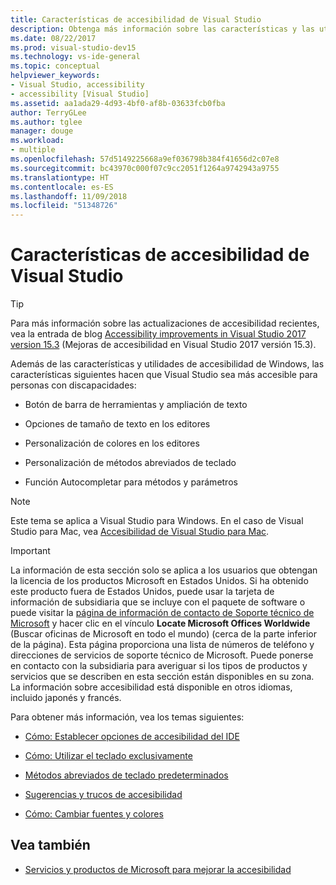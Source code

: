 ```yaml
---
title: Características de accesibilidad de Visual Studio
description: Obtenga más información sobre las características y las utilidades de accesibilidad que ayudan a que tanto el sistema operativo Windows como el conjunto de desarrollo Visual Studio sean más accesibles para todos, incluidas las personas con discapacidades.
ms.date: 08/22/2017
ms.prod: visual-studio-dev15
ms.technology: vs-ide-general
ms.topic: conceptual
helpviewer_keywords:
- Visual Studio, accessibility
- accessibility [Visual Studio]
ms.assetid: aa1ada29-4d93-4bf0-af8b-03633fcb0fba
author: TerryGLee
ms.author: tglee
manager: douge
ms.workload:
- multiple
ms.openlocfilehash: 57d5149225668a9ef036798b384f41656d2c07e8
ms.sourcegitcommit: bc43970c000f07c9cc2051f1264a9742943a9755
ms.translationtype: HT
ms.contentlocale: es-ES
ms.lasthandoff: 11/09/2018
ms.locfileid: "51348726"
---
```

# <a name="accessibility-features-of-visual-studio"></a>Características de accesibilidad de Visual Studio

> [!TIP]
> Para más información sobre las actualizaciones de accesibilidad recientes, vea la entrada de blog [Accessibility improvements in Visual Studio 2017 version 15.3](https://blogs.msdn.microsoft.com/visualstudio/2017/08/14/accessibility-improvements-in-visual-studio-2017-version-15-3/) (Mejoras de accesibilidad en Visual Studio 2017 versión 15.3).

Además de las características y utilidades de accesibilidad de Windows, las características siguientes hacen que Visual Studio sea más accesible para personas con discapacidades:

-   Botón de barra de herramientas y ampliación de texto

-   Opciones de tamaño de texto en los editores

-   Personalización de colores en los editores

-   Personalización de métodos abreviados de teclado

-   Función Autocompletar para métodos y parámetros

> [!NOTE]
> Este tema se aplica a Visual Studio para Windows. En el caso de Visual Studio para Mac, vea [Accesibilidad de Visual Studio para Mac](/visualstudio/mac/accessibility).

> [!IMPORTANT]
> La información de esta sección solo se aplica a los usuarios que obtengan la licencia de los productos Microsoft en Estados Unidos. Si ha obtenido este producto fuera de Estados Unidos, puede usar la tarjeta de información de subsidiaria que se incluye con el paquete de software o puede visitar la [página de información de contacto de Soporte técnico de Microsoft](http://support.microsoft.com/ContactUs) y hacer clic en el vínculo **Locate Microsoft Offices Worldwide** (Buscar oficinas de Microsoft en todo el mundo) (cerca de la parte inferior de la página). Esta página proporciona una lista de números de teléfono y direcciones de servicios de soporte técnico de Microsoft. Puede ponerse en contacto con la subsidiaria para averiguar si los tipos de productos y servicios que se describen en esta sección están disponibles en su zona. La información sobre accesibilidad está disponible en otros idiomas, incluido japonés y francés.

Para obtener más información, vea los temas siguientes:

-   [Cómo: Establecer opciones de accesibilidad del IDE](../../ide/reference/how-to-set-ide-accessibility-options.md)

-   [Cómo: Utilizar el teclado exclusivamente](../../ide/reference/how-to-use-the-keyboard-exclusively.md)

-   [Métodos abreviados de teclado predeterminados](../../ide/default-keyboard-shortcuts-in-visual-studio.md)

-   [Sugerencias y trucos de accesibilidad](../../ide/reference/accessibility-tips-and-tricks.md)

-   [Cómo: Cambiar fuentes y colores](../../ide/how-to-change-fonts-and-colors-in-visual-studio.md)

## <a name="see-also"></a>Vea también

- [Servicios y productos de Microsoft para mejorar la accesibilidad](../../ide/reference/accessibility-products-and-services-from-microsoft.md)
